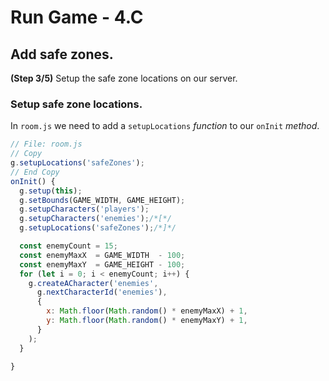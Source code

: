 # Run Game - 4.C

## Add safe zones.

**(Step 3/5)** Setup the safe zone locations on our server.

### Setup safe zone locations.

In `room.js` we need to add a `setupLocations` _function_ to our `onInit` _method_.

```javascript
// File: room.js
// Copy
g.setupLocations('safeZones');
// End Copy
onInit() {
  g.setup(this);
  g.setBounds(GAME_WIDTH, GAME_HEIGHT);
  g.setupCharacters('players');
  g.setupCharacters('enemies');/*[*/
  g.setupLocations('safeZones');/*]*/

  const enemyCount = 15;
  const enemyMaxX  = GAME_WIDTH  - 100;
  const enemyMaxY  = GAME_HEIGHT - 100;
  for (let i = 0; i < enemyCount; i++) {
    g.createACharacter('enemies',
      g.nextCharacterId('enemies'),
      {
        x: Math.floor(Math.random() * enemyMaxX) + 1,
        y: Math.floor(Math.random() * enemyMaxY) + 1,
      }
    );
  }

}
```
